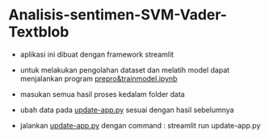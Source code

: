 # Analisis-sentimen-SVM-Vader-Textblob

- aplikasi ini dibuat dengan framework streamlit

- untuk melakukan pengolahan dataset dan melatih model dapat menjalankan program [prepro&trainmodel.ipynb](./prepro&trainmodel.ipynb)

- masukan semua hasil proses kedalam folder data

- ubah data pada [update-app.py](./update-app.py) sesuai dengan hasil sebelumnya

- jalankan [update-app.py](./update-app.py) dengan command : streamlit run update-app.py

